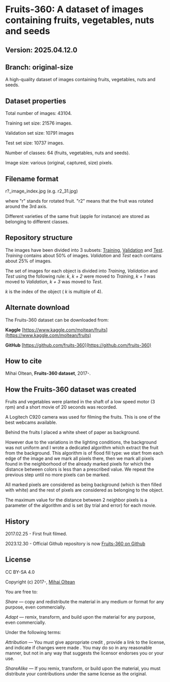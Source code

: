 # Fruits-360: A dataset of images containing fruits, vegetables, nuts and seeds #

## Version: 2025.04.12.0 ##

## Branch: original-size ##

A high-quality dataset of images containing fruits, vegetables, nuts and seeds.

## Dataset properties ##

Total number of images: 43104.

Training set size: 21576 images.

Validation set size: 10791 images

Test set size: 10737 images.

Number of classes: 64 (fruits, vegetables, nuts and seeds).

Image size: various (original, captured, size) pixels.

## Filename format ##

r?_image_index.jpg (e.g. r2_31.jpg)

where "r" stands for rotated fruit. "r2" means that the fruit was rotated around the 3rd axis. 

Different varieties of the same fruit (apple for instance) are stored as belonging to different classes.

## Repository structure ##

The images have been divided into 3 subsets: [Training](Training), [Validation](Validation) and [Test](Test).
_Training_ contains about 50% of images. _Validation_ and _Test_ each contains about 25% of images.

The set of images for each object is divided into _Training_, _Validation_ and _Test_ using the following rule:
_k_, _k + 2_ were moved to _Training_,
_k + 1_ was moved to _Validation_,
_k + 3_ was moved to _Test_.

_k_ is the index of the object ( _k_ is multiple of 4).

## Alternate download ##

The Fruits-360 dataset can be downloaded from: 

**Kaggle** [https://www.kaggle.com/moltean/fruits](https://www.kaggle.com/moltean/fruits)

**GitHub** [https://github.com/fruits-360](https://github.com/fruits-360)

## How to cite ##

Mihai Oltean, __Fruits-360 dataset__, 2017-.

## How the Fruits-360 dataset was created ##

Fruits and vegetables were planted in the shaft of a low speed motor (3 rpm) and a short movie of 20 seconds was recorded. 

A Logitech C920 camera was used for filming the fruits. This is one of the best webcams available.

Behind the fruits I placed a white sheet of paper as background. 

However due to the variations in the lighting conditions, the background was not uniform and I wrote a dedicated algorithm which extract the fruit from the background. This algorithm is of flood fill type: 
we start from each edge of the image and we mark all pixels there, then we mark all pixels found in the neighborhood of the already marked pixels for which the distance between colors is less than a prescribed value. We repeat the previous step until no more pixels can be marked.

All marked pixels are considered as being background (which is then filled with white) and the rest of pixels are considered as belonging to the object.

The maximum value for the distance between 2 neighbor pixels is a parameter of the algorithm and is set (by trial and error) for each movie.

## History ##

2017.02.25 - First fruit filmed.

2023.12.30 - Official Github repository is now [Fruits-360 on Github](https://github.com/fruits-360)

## License ##

CC BY-SA 4.0

Copyright (c) 2017-, [Mihai Oltean](https://mihaioltean.github.io)

You are free to:

*Share* — copy and redistribute the material in any medium or format for any purpose, even commercially.

*Adapt* — remix, transform, and build upon the material for any purpose, even commercially.

Under the following terms:

*Attribution* — You must give appropriate credit , provide a link to the license, and indicate if changes were made . You may do so in any reasonable manner, but not in any way that suggests the licensor endorses you or your use.

*ShareAlike* — If you remix, transform, or build upon the material, you must distribute your contributions under the same license as the original.